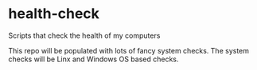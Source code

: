 # health-check
Scripts that check the health of my computers


This repo will be populated with lots of fancy system checks. 
The system checks will be Linx and Windows OS based checks. 

